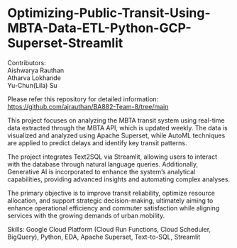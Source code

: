 # Optimizing-Public-Transit-Using-MBTA-Data-ETL-Python-GCP-Superset-Streamlit

Contributors: </br>
Aishwarya Rauthan </br>
Atharva Lokhande </br>
Yu-Chun(Lila) Su </br>

Please refer this repository for detailed information: https://github.com/ajrauthan/BA882-Team-8/tree/main

This project focuses on analyzing the MBTA transit system using real-time data extracted through the MBTA API, which is updated weekly. The data is visualized and analyzed using Apache Superset, while AutoML techniques are applied to predict delays and identify key transit patterns. 

The project integrates Text2SQL via Streamlit, allowing users to interact with the database through natural language queries. Additionally, Generative AI is incorporated to enhance the system’s analytical capabilities, providing advanced insights and automating complex analyses. 

The primary objective is to improve transit reliability, optimize resource allocation, and support strategic decision-making, ultimately aiming to enhance operational efficiency and commuter satisfaction while aligning services with the growing demands of urban mobility.

Skills: Google Cloud Platform (Cloud Run Functions, Cloud Scheduler, BigQuery), Python, EDA, Apache Superset, Text-to-SQL, Streamlit
